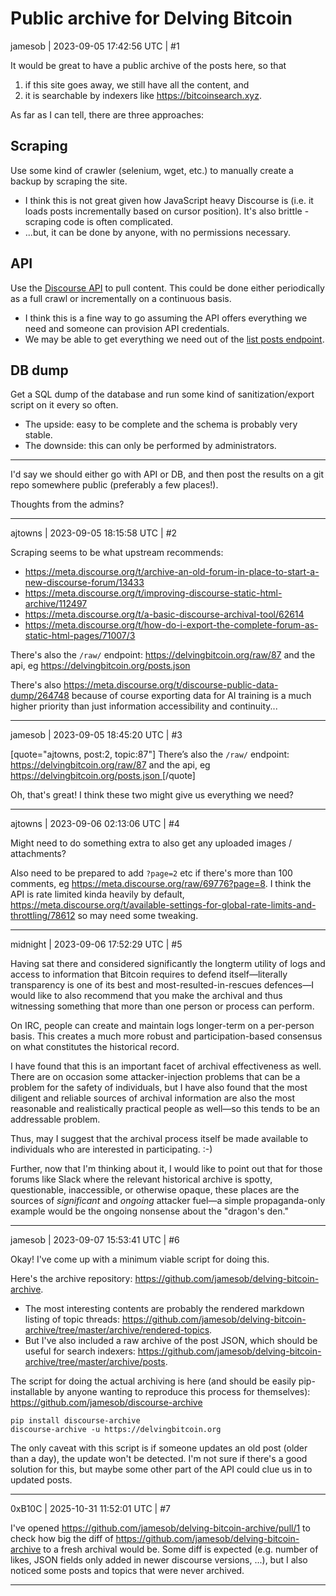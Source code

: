# Public archive for Delving Bitcoin

jamesob | 2023-09-05 17:42:56 UTC | #1

It would be great to have a public archive of the posts here, so that
1. if this site goes away, we still have all the content, and
1. it is searchable by indexers like https://bitcoinsearch.xyz.

As far as I can tell, there are three approaches:

## Scraping

Use some kind of crawler (selenium, wget, etc.) to manually create a backup by scraping the site.

- I think this is not great given how JavaScript heavy Discourse is (i.e. it loads posts incrementally based on cursor position). It's also brittle - scraping code is often complicated.
 - ...but, it can be done by anyone, with no permissions necessary.

## API 

Use the [Discourse API](https://docs.discourse.org/) to pull content. This could be done either periodically as a full crawl or incrementally on a continuous basis.
- I think this is a fine way to go assuming the API offers everything we need and someone can provision API credentials.
 - We may be able to get everything we need out of the [list posts endpoint](https://docs.discourse.org/#tag/Posts/operation/listPosts).

## DB dump

Get a SQL dump of the database and run some kind of sanitization/export script on it every so often.
- The upside: easy to be complete and the schema is probably very stable.
- The downside: this can only be performed by administrators.

---

I'd say we should either go with API or DB, and then post the results on a git repo somewhere public (preferably a few places!).

Thoughts from the admins?

-------------------------

ajtowns | 2023-09-05 18:15:58 UTC | #2

Scraping seems to be what upstream recommends:

 * https://meta.discourse.org/t/archive-an-old-forum-in-place-to-start-a-new-discourse-forum/13433
 * https://meta.discourse.org/t/improving-discourse-static-html-archive/112497
 * https://meta.discourse.org/t/a-basic-discourse-archival-tool/62614
 * https://meta.discourse.org/t/how-do-i-export-the-complete-forum-as-static-html-pages/71007/3

There's also the `/raw/` endpoint: https://delvingbitcoin.org/raw/87 and the api, eg https://delvingbitcoin.org/posts.json

There's also https://meta.discourse.org/t/discourse-public-data-dump/264748 because of course exporting data for AI training is a much higher priority than just information accessibility and continuity...

-------------------------

jamesob | 2023-09-05 18:45:20 UTC | #3

[quote="ajtowns, post:2, topic:87"]
There’s also the `/raw/` endpoint: https://delvingbitcoin.org/raw/87 and the api, eg [https://delvingbitcoin.org/posts.json ](https://delvingbitcoin.org/posts.json)
[/quote]

Oh, that's great! I think these two might give us everything we need?

-------------------------

ajtowns | 2023-09-06 02:13:06 UTC | #4

Might need to do something extra to also get any uploaded images / attachments?

Also need to be prepared to add `?page=2` etc if there's more than 100 comments, eg https://meta.discourse.org/raw/69776?page=8. I think the API is rate limited kinda heavily by default, https://meta.discourse.org/t/available-settings-for-global-rate-limits-and-throttling/78612 so may need some tweaking.

-------------------------

midnight | 2023-09-06 17:52:29 UTC | #5

Having sat there and considered significantly the longterm utility of logs and access to information that Bitcoin requires to defend itself—literally transparency is one of its best and most-resulted-in-rescues defences—I would like to also recommend that you make the archival and thus witnessing something that more than one person or process can perform.

On IRC, people can create and maintain logs longer-term on a per-person basis. This creates a much more robust and participation-based consensus on what constitutes the historical record.

I have found that this is an important facet of archival effectiveness as well. There are on occasion some attacker-injection problems that can be a problem for the safety of individuals, but I have also found that the most diligent and reliable sources of archival information are also the most reasonable and realistically practical people as well—so this tends to be an addressable problem.

Thus, may I suggest that the archival process itself be made available to individuals who are interested in participating. :-)

Further, now that I'm thinking about it, I would like to point out that for those forums like Slack where the relevant historical archive is spotty, questionable, inaccessible, or otherwise opaque, these places are the sources of *significant* and *ongoing* attacker fuel—a simple propaganda-only example would be the ongoing nonsense about the "dragon's den."

-------------------------

jamesob | 2023-09-07 15:53:41 UTC | #6

Okay! I've come up with a minimum viable script for doing this.

Here's the archive repository: https://github.com/jamesob/delving-bitcoin-archive. 
- The most interesting contents are probably the rendered markdown listing of topic threads: https://github.com/jamesob/delving-bitcoin-archive/tree/master/archive/rendered-topics. 
- But I've also included a raw archive of the post JSON, which should be useful for search indexers: https://github.com/jamesob/delving-bitcoin-archive/tree/master/archive/posts.

The script for doing the actual archiving is here (and should be easily pip-installable by anyone wanting to reproduce this process for themselves): https://github.com/jamesob/discourse-archive

```
pip install discourse-archive
discourse-archive -u https://delvingbitcoin.org
```

The only caveat with this script is if someone updates an old post (older than a day), the update won't be detected. I'm not sure if there's a good solution for this, but maybe some other part of the API could clue us in to updated posts.

-------------------------

0xB10C | 2025-10-31 11:52:01 UTC | #7

I've opened https://github.com/jamesob/delving-bitcoin-archive/pull/1 to check how big the diff of https://github.com/jamesob/delving-bitcoin-archive to a fresh archival would be. Some diff is expected (e.g. number of likes, JSON fields only added in newer discourse versions, ...), but I also noticed some posts and topics that were never archived.

-------------------------

